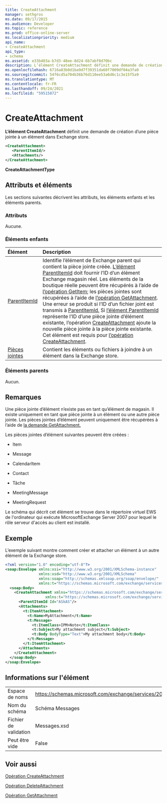 ```yaml
---
title: CreateAttachment
manager: sethgros
ms.date: 09/17/2015
ms.audience: Developer
ms.topic: reference
ms.prod: office-online-server
ms.localizationpriority: medium
api_name:
- CreateAttachment
api_type:
- schema
ms.assetid: e33b403a-b7d3-48ee-8d24-6b7abf0d70bc
description: L’élément CreateAttachment définit une demande de création d’une pièce jointe à un élément dans Exchange store.
ms.openlocfilehash: 6716a83b0d1ba9d7f39351da60f7009df04a3fa0
ms.sourcegitcommit: 54f6cd5a704b36b76d110ee53a6d6c1c3e15f5a9
ms.translationtype: MT
ms.contentlocale: fr-FR
ms.lasthandoff: 09/24/2021
ms.locfileid: "59515872"
---
```

# <a name="createattachment"></a>CreateAttachment

**L’élément CreateAttachment** définit une demande de création d’une pièce jointe à un élément dans Exchange store. 
  
```xml
<CreateAttachment>
   <ParentItemId/>
   <Attachments/>
</CreateAttachment>
```

 **CreateAttachmentType**
## <a name="attributes-and-elements"></a>Attributs et éléments

Les sections suivantes décrivent les attributs, les éléments enfants et les éléments parents.
  
### <a name="attributes"></a>Attributs

Aucune.
  
### <a name="child-elements"></a>Éléments enfants

|**Élément**|**Description**|
|:-----|:-----|
|[ParentItemId](parentitemid.md) <br/> |Identifie l’élément de Exchange parent qui contient la pièce jointe créée. [L’élément ParentItemId](parentitemid.md) doit fournir l’ID d’un élément Exchange magasin réel. Les éléments de la boutique réelle peuvent être récupérés à l’aide de [l’opération GetItem](getitem-operation.md); les pièces jointes sont récupérées à l’aide de [l’opération GetAttachment](getattachment-operation.md). Une erreur se produit si l’ID d’un fichier joint est transmis à [ParentItemId.](parentitemid.md) Si [l’élément ParentItemId](parentitemid.md) représente l’ID d’une pièce jointe d’élément existante, l’opération [CreateAttachment](createattachment-operation.md) ajoute la nouvelle pièce jointe à la pièce jointe existante.  <br/> Cet élément est requis pour [l’opération CreateAttachment](createattachment-operation.md).  <br/> |
|[Pièces jointes](attachments-ex15websvcsotherref.md) <br/> |Contient les éléments ou fichiers à joindre à un élément dans la Exchange store.  <br/> |
   
### <a name="parent-elements"></a>Éléments parents

Aucun.
  
## <a name="remarks"></a>Remarques

Une pièce jointe d’élément n’existe pas en tant qu’élément de magasin. Il existe uniquement en tant que pièce jointe à un élément ou une autre pièce jointe. Les pièces jointes d’élément peuvent uniquement être récupérées à l’aide de [la demande GetAttachment.](getattachment.md) 
  
Les pièces jointes d’élément suivantes peuvent être créées :
  
- Item
    
- Message
    
- CalendarItem
    
- Contact
    
- Tâche
    
- MeetingMessage
    
- MeetingRequest
    
Le schéma qui décrit cet élément se trouve dans le répertoire virtuel EWS de l'ordinateur qui exécute MicrosoftExchange Server 2007 pour lequel le rôle serveur d'accès au client est installé.
  
## <a name="example"></a>Exemple

L’exemple suivant montre comment créer et attacher un élément à un autre élément de la Exchange store.
  
```XML
<?xml version="1.0" encoding="utf-8"?>
<soap:Envelope xmlns:xsi="http://www.w3.org/2001/XMLSchema-instance"
               xmlns:xsd="http://www.w3.org/2001/XMLSchema"
               xmlns:soap="http://schemas.xmlsoap.org/soap/envelope/"
               xmlns:t="https://schemas.microsoft.com/exchange/services/2006/types">
  <soap:Body>
    <CreateAttachment xmlns="https://schemas.microsoft.com/exchange/services/2006/messages" 
                  xmlns:t="https://schemas.microsoft.com/exchange/services/2006/types">
      <ParentItemId Id="ASkAS"/>
      <Attachments>
        <t:ItemAttachment>
          <t:Name>MyAttachment</t:Name>
          <t:Message>
            <t:ItemClass>IPM>Note</t:ItemClass>
            <t:Subject>My attachment subject</t:Subject>
            <t:Body BodyType="Text">My attachment body</t:Body>
          </t:Message>
        </t:ItemAttachment>
      </Attachments>
    </CreateAttachment>
  </soap:Body>
</soap:Envelope>
```

## <a name="element-information"></a>Informations sur l'élément

|||
|:-----|:-----|
|Espace de noms  <br/> |https://schemas.microsoft.com/exchange/services/2006/messages  <br/> |
|Nom du schéma  <br/> |Schéma Messages  <br/> |
|Fichier de validation  <br/> |Messages.xsd  <br/> |
|Peut être vide  <br/> |False  <br/> |
   
## <a name="see-also"></a>Voir aussi



[Opération CreateAttachment](createattachment-operation.md)
  
[Opération DeleteAttachment](deleteattachment-operation.md)
  
[Opération GetAttachment](getattachment-operation.md)

